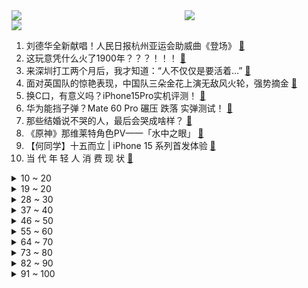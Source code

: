 <div >
	<a style="float:left;width:55%;" href = "https://github.com/anuraghazra/github-readme-stats">
	 <img src = "https://github-readme-stats.vercel.app/api?username=iuuuuuaena&theme=buefy&show_icons=true"/>
	</a>
	<a  style="float:right;width:45%" href = "https://github.com/anuraghazra/github-readme-stats">
	 <img  src="https://github-readme-stats.vercel.app/api/top-langs/?username=anuraghazra&layout=compact"/>
	</a>
	</div>

[![](https://img.shields.io/badge/jxd-@jxdgogogo.xyz-yellowgreen.svg)](https://www.jxdgogogo.xyz)<br>
1. 刘德华全新献唱！人民日报杭州亚运会助威曲《登场》 [:link:](//www.bilibili.com/video/BV1az4y1L7dL) <br>
2. 这玩意凭什么火了1900年？？？！！！ [:link:](//www.bilibili.com/video/BV15u411w7Mi) <br>
3. 来深圳打工两个月后，我才知道：“人不仅仅是要活着…” [:link:](//www.bilibili.com/video/BV1Q84y1S7Gk) <br>
4. 面对英国队的惊艳表现，中国队三朵金花上演无敌风火轮，强势摘金 [:link:](//www.bilibili.com/video/BV1TV411A7LC) <br>
5. 换C口，有意义吗？iPhone15Pro实机评测！ [:link:](//www.bilibili.com/video/BV1nV411A7pe) <br>
6. 华为能挡子弹？Mate 60 Pro 碾压 跌落 实弹测试！ [:link:](//www.bilibili.com/video/BV1L94y1p72w) <br>
7. 那些结婚说不哭的人，最后会哭成啥样？ [:link:](//www.bilibili.com/video/BV148411v7hD) <br>
8. 《原神》那维莱特角色PV——「水中之眼」 [:link:](//www.bilibili.com/video/BV1iP411b7fH) <br>
9. 【何同学】十五而立 | iPhone 15 系列首发体验 [:link:](//www.bilibili.com/video/BV1BH4y1S7BN) <br>
10. 当 代 年 轻 人 消 费 现 状 [:link:](//www.bilibili.com/video/BV19P411t7BC) <br>
<details>
<summary>10 ~ 20</summary>

11. 苹果A17 Pro评测：很先进，但能效不够好！ [:link:](//www.bilibili.com/video/BV1gm4y157No) <br>
12. 【每天早晨5点起床】我的身体发生了什么变化?! [:link:](//www.bilibili.com/video/BV1u8411v7mc) <br>
13. 美国警察把痔疮当毒品，猛掏三分钟！【阅片无数3rd 10】 [:link:](//www.bilibili.com/video/BV1kk4y1F7Hd) <br>
14. 探秘中国最贵超市！1000元能买什么？到底有多贵？ [:link:](//www.bilibili.com/video/BV1Yw411e7N3) <br>
15. 星穹铁道教你0基础做美食 [:link:](//www.bilibili.com/video/BV1ty4y1F7mU) <br>
16. 给奶奶做了一个电动轮椅 [:link:](//www.bilibili.com/video/BV1Z34y1P72Q) <br>
17. 被爱会疯狂长出血肉 [:link:](//www.bilibili.com/video/BV1Kj411C7ww) <br>
18. 家人们这么多天没更新就是去做了这个事情.想你们了！稍微休息两天马上更新视频！ [:link:](//www.bilibili.com/video/BV1dz4y157Pz) <br>
19. 大学的“美式男” 喝美式，美事自然来.      #杨晓艺#李宗恒 [:link:](//www.bilibili.com/video/BV1SF411U7oD) <br>
</details>
<details>
<summary>19 ~ 20</summary>

20. 华晨宇：那些“说”我的，我都知道 [:link:](//www.bilibili.com/video/BV1BN411H7xV) <br>
21. 不敢关机的男人！每个电话，都能救一条命 [:link:](//www.bilibili.com/video/BV1Jm4y157Cs) <br>
22. 以(物)理服人 [:link:](//www.bilibili.com/video/BV16u411c7fL) <br>
23. 废柴责任有限公司-公司这回真黄了 [:link:](//www.bilibili.com/video/BV1Ez4y1L7G5) <br>
24. 封狼居胥！汉武大帝聚敛四海的发财秘密！农耕民族北伐之战的荣耀之巅！ [:link:](//www.bilibili.com/video/BV1hV411A7Jn) <br>
25. 真不敢相信这是真实事件，太疯狂了，一个瘾君子竟然能破茧重生成世界冠军 [:link:](//www.bilibili.com/video/BV1NK4y1w7d8) <br>
26. 亲自去发传单的导演和制片人，《贝肯熊：火星任务》是心血也是坚持 [:link:](//www.bilibili.com/video/BV1yh4y1A73H) <br>
27. 火了300多年的玩意儿，吃起来居然这么上头？！ [:link:](//www.bilibili.com/video/BV1YN411H7zF) <br>
28. 我终于活成了小学生羡慕的样子3.0 [:link:](//www.bilibili.com/video/BV1CN411H7LW) <br>
</details>
<details>
<summary>28 ~ 30</summary>

29. 全明星 [:link:](//www.bilibili.com/video/BV16w411e7Cg) <br>
30. 华为炸裂！手机一波未平，平板一波又起～ [:link:](//www.bilibili.com/video/BV1aH4y1S7oV) <br>
31. 电视裆间 [:link:](//www.bilibili.com/video/BV1sj411k7xh) <br>
32. 谷歌出了更抽象的emoji，感觉不比表情包差了已经 [:link:](//www.bilibili.com/video/BV1BN411H7XS) <br>
33. 到底是谁在生产这些东西 很会哈哈哈~ [:link:](//www.bilibili.com/video/BV1QF411U7GF) <br>
34. 大一新生军训如何自我介绍 [:link:](//www.bilibili.com/video/BV18y4y1F7e5) <br>
35. 《代号：无限大》制作情报公开 [:link:](//www.bilibili.com/video/BV1aw411e7e9) <br>
36. 乡村真人版海贼王（2） [:link:](//www.bilibili.com/video/BV1Yu4y1r77K) <br>
37. 【完整剧场版】刘德华全新献唱！人民日报杭州亚运助威曲《登场》 [:link:](//www.bilibili.com/video/BV1qH4y1S7rK) <br>
</details>
<details>
<summary>37 ~ 40</summary>

38. 参加李炮儿的婚礼！ [:link:](//www.bilibili.com/video/BV1a94y1p79n) <br>
39. 菜市场定制旗袍到底是惊喜还是惊吓 [:link:](//www.bilibili.com/video/BV1hk4y1w7Jf) <br>
40. 《小貔貅下山记》第一集 [:link:](//www.bilibili.com/video/BV1Ru4y1r7FZ) <br>
41. 不是每次AA都是平A [:link:](//www.bilibili.com/video/BV1ij411k7S3) <br>
42. 当班级里有人讲黄色……我开诚布公地教育了 [:link:](//www.bilibili.com/video/BV1tj411k7Ef) <br>
43. 努力学习的嘎飞 [:link:](//www.bilibili.com/video/BV1kC4y1f7ms) <br>
44. 2018年的秋天已经是六年前了 [:link:](//www.bilibili.com/video/BV1hP411b7kZ) <br>
45. 用这5个姿势玩手机，放松颈椎，缓解腰背疼痛！更多姿势等你解锁～ [:link:](//www.bilibili.com/video/BV1Tz4y1L7Lr) <br>
46. 5000元预算，谁是最强二手车？ [:link:](//www.bilibili.com/video/BV15u411w7dJ) <br>
</details>
<details>
<summary>46 ~ 50</summary>

47. 用了思题目，学习不迷糊！用广告的方式打开steam... [:link:](//www.bilibili.com/video/BV1ZV411w7Nq) <br>
48. 这不是我期待看到的。他应该送她去医学院学习 [:link:](//www.bilibili.com/video/BV1TV411N7K9) <br>
49. 外地小伙被内蒙壮汉摔倒在地，捂着屁股带兄弟吃炖羊肉补补... [:link:](//www.bilibili.com/video/BV1TF411S7rf) <br>
50. 《军 训》 [:link:](//www.bilibili.com/video/BV1yk4y1w7RU) <br>
51. 把我的腿改造成了水下推进器 [:link:](//www.bilibili.com/video/BV1vH4y1S7fU) <br>
52. 慎入！高速摄影机拍挤痘痘，酸爽溢出屏幕！ [:link:](//www.bilibili.com/video/BV16N411H7tZ) <br>
53. 跑多久，才能消耗一斤脂肪？ [:link:](//www.bilibili.com/video/BV1Qh4y1h7Fw) <br>
54. 如何在家用西瓜制造白砂糖 [:link:](//www.bilibili.com/video/BV1bw411i7WQ) <br>
55. 【不齐舞团】乌蒙山连着山外山！”下一句_____？ [:link:](//www.bilibili.com/video/BV1xw411e7CS) <br>
</details>
<details>
<summary>55 ~ 60</summary>

56. 不敢逛漫展 怕被社牛调戏 [:link:](//www.bilibili.com/video/BV1X94y1H7rM) <br>
57. 「小白」iPhone15 Pro/Max全面测评：你想知道的都在这！ [:link:](//www.bilibili.com/video/BV1Sj411k7eV) <br>
58. 九龄｜将军！你这个坏蛋！ [:link:](//www.bilibili.com/video/BV1zk4y1F7kB) <br>
59. 一吵架就想喝农药的，看下这条视频吧 [:link:](//www.bilibili.com/video/BV1BK4y1w7Ge) <br>
60. 高铁是朝五晚九的奔波，火车是人间烟火的相遇 [:link:](//www.bilibili.com/video/BV1Yu411c7NL) <br>
61. 2023只剩2个月了。 [:link:](//www.bilibili.com/video/BV1m84y1S7gM) <br>
62. 带表哥放纵吃一天再悄悄卷他 [:link:](//www.bilibili.com/video/BV19z4y1G7UY) <br>
63. 对不起，我走不出来 [:link:](//www.bilibili.com/video/BV1T34y1N7Jh) <br>
64. 伍佰郑州演唱会，伍佰不在观众都开始唱了，网友：伍佰演唱会不需要伍佰了 [:link:](//www.bilibili.com/video/BV1Fh4y1a7p5) <br>
</details>
<details>
<summary>64 ~ 70</summary>

65. 南方人在北方上学要注意什么？ [:link:](//www.bilibili.com/video/BV1x8411q7vf) <br>
66. 当社恐小狗第一次被亲… [:link:](//www.bilibili.com/video/BV1Hh4y1A7Gy) <br>
67. 咒术回战236话情报：告别 [:link:](//www.bilibili.com/video/BV1VH4y1S7wv) <br>
68. 生活 [:link:](//www.bilibili.com/video/BV1QK4y1c7ko) <br>
69. 男的甚至可以不知道对方叫什么就这样聊一下午 [:link:](//www.bilibili.com/video/BV1Dj411k7eE) <br>
70. 【萌黄一槽】神秘面具男[红夜之刃]全技能爆料！全新长赛季S忍来袭！ [:link:](//www.bilibili.com/video/BV1H8411v7nV) <br>
71. 全球首播！董宇辉首次全英文采访完整版 [:link:](//www.bilibili.com/video/BV1ip4y1A7zu) <br>
72. 主线动画《明日方舟：冬隐归路》定档PV [:link:](//www.bilibili.com/video/BV1P34y1N7GH) <br>
73. 江西萍乡的美食竟然是中国最辣的？找个本地人带我挑战一下！ [:link:](//www.bilibili.com/video/BV15u4y1r7i6) <br>
</details>
<details>
<summary>73 ~ 80</summary>

74. 当宝宝巴士开进天美乐园…… [:link:](//www.bilibili.com/video/BV17y4y1F7j7) <br>
75. 起猛了，看见符玄在水里跳舞！ [:link:](//www.bilibili.com/video/BV1xw411e7D8) <br>
76. iPhone 15 Pro 系列评测：决定性瞬间。 [:link:](//www.bilibili.com/video/BV1Su411c7eK) <br>
77. 这段话可以救我千千万万次： [:link:](//www.bilibili.com/video/BV1Tj411C7D6) <br>
78. 钟离速通枫丹主线 [:link:](//www.bilibili.com/video/BV1rN411n7Vp) <br>
79. 这里收容着2000种以上的怪物！千万别靠近！ [:link:](//www.bilibili.com/video/BV1Ru411c7ve) <br>
80. 做梦都不敢梦见的场景，让你小子享受到了是吧！ [:link:](//www.bilibili.com/video/BV1Jm4y157ZD) <br>
81. 炙热青春里最沸腾的一章 [:link:](//www.bilibili.com/video/BV1A94y1s73N) <br>
82. 细读经典：你管这叫喜剧？开心麻花巅峰之作《驴得水》 [:link:](//www.bilibili.com/video/BV1184y1S7c1) <br>
</details>
<details>
<summary>82 ~ 90</summary>

83. 谁给我们的宿舍起个群名？ [:link:](//www.bilibili.com/video/BV1894y1p7Sk) <br>
84. 豆瓣5.0暴死开局，国内没公映就对了，DC《蓝甲虫》到底有多烂？ [:link:](//www.bilibili.com/video/BV1em4y157ME) <br>
85. 曹氏鸭脖 其实你真的很装(^^) [:link:](//www.bilibili.com/video/BV1xP411b7wB) <br>
86. 当我向别人推荐自己喜欢的电视剧时…… [:link:](//www.bilibili.com/video/BV1YK4y1w78E) <br>
87. 偷子（2） [:link:](//www.bilibili.com/video/BV1FN411H79U) <br>
88. 三明真是个好地方，就是船票有点贵。 [:link:](//www.bilibili.com/video/BV1aN411H7LX) <br>
89. 【基德】墨西哥外星人的真相 [:link:](//www.bilibili.com/video/BV1hV411A7fP) <br>
90. 今天去个不一样的地方 [:link:](//www.bilibili.com/video/BV1o8411v72G) <br>
91. 超燃动作戏，甄子丹靠本片名声大噪，全程拳拳都肉，过瘾 [:link:](//www.bilibili.com/video/BV1uj411C7sp) <br>
</details>
<details>
<summary>91 ~ 100</summary>

92. 广西老乡听说漠叔来了，连夜做饭请客，开心极了 [:link:](//www.bilibili.com/video/BV1Lm4y1N7P5) <br>
93. 失败是人生始终，当昔日的意气风发和热情消退，Showmaker会给自己写下什么样的结局？【联盟那些事儿】 [:link:](//www.bilibili.com/video/BV1d34y1P72q) <br>
94. 我也是，瞎凑什么热闹 [:link:](//www.bilibili.com/video/BV1am4y157Gn) <br>
95. 邓紫棋听了都会怀疑自己是不是真的唱过 [:link:](//www.bilibili.com/video/BV1cy4y1F773) <br>
96. 探秘美国拳头总部！全球最火电竞比赛，现场吃什么？ [:link:](//www.bilibili.com/video/BV1gm4y157dL) <br>
97. 这个房子我是一刻都不想住了 [:link:](//www.bilibili.com/video/BV1a34y1P7Br) <br>
98. 这种假多放一点！ [:link:](//www.bilibili.com/video/BV1xh4y1e7VL) <br>
99. 车底下的故事后续！猫猫爱你，但猫猫不说！ [:link:](//www.bilibili.com/video/BV1Q84y1S7LA) <br>
100. 【苏星河】这个软件对于iPhone的改变，比苹果这十年来做的都多 [:link:](//www.bilibili.com/video/BV1Nu411w7DL) <br>
</details>

